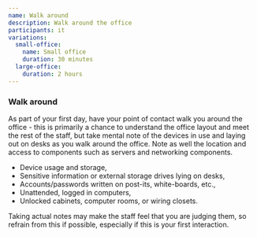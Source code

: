 ```yaml
---
name: Walk around
description: Walk around the office
participants: it
variations:
  small-office:
    name: Small office
    duration: 30 minutes
  large-office:
    duration: 2 hours
---
```


### Walk around

As part of your first day, have your point of contact walk you around the office - this is primarily a chance to understand the office layout and meet the rest of the staff, but take mental note of the devices in use and laying out on desks as you walk around the office.  Note as well the location and access to components such as servers and networking components.

  * Device usage and storage,
  * Sensitive information or external storage drives lying on desks,
  * Accounts/passwords written on post-its, white-boards, etc.,
  * Unattended, logged in computers,
  * Unlocked cabinets, computer rooms, or wiring closets.

Taking actual notes may make the staff feel that you are judging them, so refrain from this if possible, especially if this is your first interaction.
